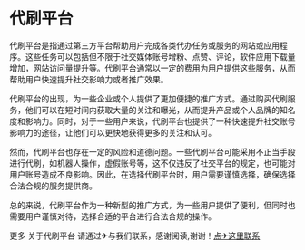 # 代刷平台

代刷平台是指通过第三方平台帮助用户完成各类代办任务或服务的网站或应用程序。这些任务可以包括但不限于社交媒体账号增粉、点赞、评论，软件应用下载量增加，网站访问量提升等。代刷平台通常以一定的费用为用户提供这些服务，从而帮助用户快速提升社交影响力或者推广效果。

代刷平台的出现，为一些企业或个人提供了更加便捷的推广方式。通过购买代刷服务，他们可以在短时间内获取大量的关注和曝光，从而提升产品或个人品牌的知名度和影响力。同时，对于一些用户来说，代刷平台也提供了一种快速提升社交账号影响力的途径，让他们可以更快地获得更多的关注和认可。

然而，代刷平台也存在一定的风险和道德问题。一些代刷平台可能采用不正当手段进行代刷，如机器人操作，虚假账号等，这不仅违反了社交平台的规定，也可能对用户账号造成不良影响。因此，在选择代刷平台时，用户需要谨慎选择，确保选择合法合规的服务提供商。

总的来说，代刷平台作为一种新型的推广方式，为一些用户提供了便利，但同时也需要用户谨慎对待，选择合适的平台进行合法合规的操作。

更多 关于代刷平台 请通过✈与我们联系，感谢阅读,谢谢！[点✈这里联系](https://add.k02.cc)